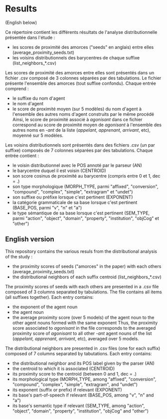 # Results

(English below)

Ce répertoire contient les différents résultats de l'analyse distributionnelle présentée dans l'étude : 
* les scores de proximité des amorces ("seeds" en anglais) entre elles (average_proximity_seeds.txt)
* les voisins distributionnels des barycentres de chaque suffixe (list_neighbors_\*.csv)

Les scores de proximité des amorces entre elles sont présentés dans un fichier .csv composé de 3 colonnes séparées par des tabulations. Le fichier présente l'ensemble des amorces (tout suffixe confondu). Chaque entrée comprend :
* le suffixe du nom d'agent
* le nom d'agent
* le score de proximité moyen (sur 5 modèles) du nom d'agent à l'ensemble des autres noms d'agent construits par le même procédé
Ainsi, le score de proximité associé à *agonisant* dans ce fichier correspond au score de proximité moyen de *agonisant* à l'ensemble des autres noms en -*ant* de la liste (*appelant, apprenant, arrivant*, etc), moyenné sur 5 modèles.

Les voisins distributionnels sont présentés dans des fichiers .csv (un par suffixe) composés de 7 colonnes séparées par des tabulations. Chaque entrée contient :
* le voisin distributionnel avec le POS annoté par le parseur (AN)
* le barycentre duquel il est voisin (CENTROID)
* son score cosinus de proximité au barycentre (compris entre 0 et 1, dec = .)
* son type morphologique (MORPH_TYPE, parmi "affixed", "conversion", "compound", "complex", "simple", "extragram" et "undet")
* son suffixe ou préfixe lorsque c'est pertinent (EXPONENT)
* la catégorie grammaticale de sa base lorsque c'est pertinent (BASE_POS, parmi "v", "n" et "a")
* le type sémantique de sa base lorsque c'est pertinent (SEM_TYPE, parmi "action", "object", "domain", "property", "institution", "objCog" et "other")

## English version

This repository contains the various resuls from the distributional analysis of the study :
* the proximity scores of seeds ("amorces" in the paper) with each others (average_proximity_seeds.txt)
* the distributional neighbors of each suffix centroid (list_neighbors_\*.csv)

The proximity scores of seeds with each others are presented in a .csv file composed of 3 columns separated by tabulations. The file contains all items (all suffixes together). Each entry contains:
* the exponent of the agent noun
* the agent noun
* the average proximity score (over 5 models) of the agent noun to the other agent nouns formed with the same exponent
Thus, the proximity score associated to *agonisant* in the file corresponds to the averaged proximity score of *agonisant* to all other -*ant* agent nouns of the list (*appelant, apprenant, arrivant*, etc), averaged over 5 models.

The distributional neighbors are presented in .csv files (one for each suffix) composed of 7 columns separated by tabutations. Each entry contains:
* the distributional neighbor and its POS label given by the parser (AN)
* the centroid to which it is associated (CENTROID)
* its proximity score to the centroid (between 0 and 1, dec = .)
* its morphological type (MORPH_TYPE, among "affixed", "conversion", "compound", "complex", "simple", "extragram", and "undet")
* its exponent (suffix or prefix) if relevant (EXPONENT)
* its base's part-of-speech if relevant (BASE_POS, among "v", "n" and "a")
* its base's semantic type if relevant (SEM_TYPE, among "action", "object", "domain", "property", "institution", "objCog" and "other")

